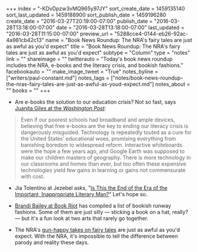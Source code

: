 +++
index = "-KDvDpzw3vMQ965y97JY"
sort_create_date = 1459135140
sort_last_updated = 1459188900
sort_publish_date = 1459196280
create_date = "2016-03-27T20:19:00-07:00"
publish_date = "2016-03-28T13:18:00-07:00"
date = "2016-03-28T13:18:00-07:00"
last_updated = "2016-03-28T11:15:00-07:00"
preview_url = "5288cce4-0144-eb26-92ac-4a981cb42c13"
name = "Book News Roundup: The NRA's fairy tales are just as awful as you'd expect"
title = "Book News Roundup: The NRA's fairy tales are just as awful as you'd expect"
subtype = "Column"
type = "notes"
link = ""
shareimage = ""
twitterauto = "Today's book news roundup includes the NRA, e-books and the literacy crisis, and bookish fashions."
facebookauto = ""
make_image_tweet = "True"
notes_byline = ["writers/paul-constant.md"]
notes_tags = ["notes/book-news-roundup-the-nras-fairy-tales-are-just-as-awful-as-youd-expect.md"]
notes_about = ""
books = ""
+++
* Are e-books the solution to our education crisis? Not so fast, says [Juanita Giles at the *Washington Post*](https://www.washingtonpost.com/opinions/e-books-are-not-the-answer-to-a-literacy-crisis/2016/03/25/3d093152-f112-11e5-a61f-e9c95c06edca_story.html):

<blockquote>Even if our poorest schools had broadband and ample devices, believing that free e-books are the key to ending our literacy crisis is dangerously misguided. Technology is repeatedly touted as a cure for the United States’ educational woes, promising everything from banishing boredom to widespread reform. Interactive whiteboards were the hope a few years ago, and Google Earth was supposed to make our children masters of geography. There is more technology in our classrooms and homes than ever, but too often these expensive technologies yield few gains in learning or gains not commensurate with cost.</blockquote>

* Jia Tolentino at Jezebel asks, "[Is This the End of the Era of the Important, Inappropriate Literary Man?](http://jezebel.com/is-this-the-end-of-the-era-of-the-important-inappropri-1765684275)" Let's hope so.

* [Brandi Bailey at Book Riot](http://bookriot.com/2016/03/27/bookish-runways/) has compiled a list of bookish runway fashions. Some of them are just silly — sticking a book on a hat, really? — but it's a fun look at two arts that rarely go together.

* The NRA's [gun-happy takes on fairy tales](http://gawker.com/what-if-little-red-riding-hood-had-a-gun-story-time-wi-1767247873?) are just as awful as you'd expect. With the NRA, it's impossible to tell the difference between parody and reality these days.